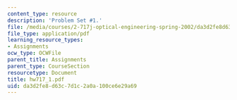 ```yaml
---
content_type: resource
description: 'Problem Set #1.'
file: /media/courses/2-717j-optical-engineering-spring-2002/da3d2fe8d63c7d1c2a0a100ce6e29a69_hw717_1.pdf
file_type: application/pdf
learning_resource_types:
- Assignments
ocw_type: OCWFile
parent_title: Assignments
parent_type: CourseSection
resourcetype: Document
title: hw717_1.pdf
uid: da3d2fe8-d63c-7d1c-2a0a-100ce6e29a69
---
```

